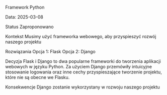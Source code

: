 Framework Python

Data: 2025-03-08

Status 
Zaproponowano

Kontekst
Musimy użyć frameworka webowego, aby przyspieszyć rozwój naszego projektu

Rozwiązania
Opcja 1: Flask
Opcja 2: Django

Decyzja
Flask i Django to dwa popularne frameworki do tworzenia aplikacji webowych w języku Python. Za użyciem Django przemówiły intuicyjne stosowanie logowania oraz inne cechy przyspieszające tworzenie projektu, które nie są obecne we Flasku.

Konsekwencje
Django zostanie wykorzystany w rozwoju naszego projektu
